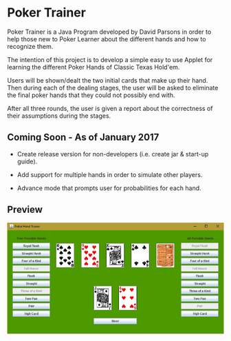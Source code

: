 # Poker Trainer

Poker Trainer is a Java Program developed by David Parsons in order to help those new to Poker Learner about the different hands and how to recognize them.

The intention of this project is to develop a simple easy to use Applet for learning the different Poker Hands of Classic Texas Hold'em.

Users will be shown/dealt the two initial cards that make up their hand. Then during each of the dealing stages, the user will be asked to eliminate the final poker hands that they could not possibly end with.

After all three rounds, the user is given a report about the correctness of their assumptions during the stages.

## Coming Soon - As of January 2017

- Create release version for non-developers (i.e. create jar & start-up guide).

- Add support for multiple hands in order to simulate other players.

- Advance mode that prompts user for probabilities for each hand.


## Preview

![Image Not Found. Look /img for TrainerPreview.jpg](img/TrainerPreview.jpg "Poker Hand Trainer")
